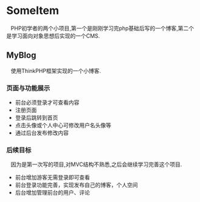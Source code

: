 # SomeItem
    PHP初学者的两个小项目,第一个是刚刚学习完php基础后写的一个博客,第二个是学习面向对象思想后实现的一个CMS.

## MyBlog
    使用ThinkPHP框架实现的一个小博客.
### 页面与功能展示
* 前台必须登录才可查看内容
* 注册页面
* 登录后跳转到首页
* 点击头像或个人中心可修改用户名头像等
* 通过后台发布修改内容


### 后续目标
    因为是第一次写的项目,对MVC结构不熟悉,之后会继续学习完善这个项目.
* 前台增加游客无需登录即可查看
* 前台登录功能完善，实现发布自己的博客，个人空间
* 后台增加管理前台的用户、评论


